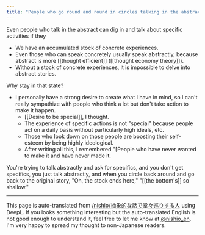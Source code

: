 ```yaml
---
title: "People who go round and round in circles talking in the abstract."
---
```


Even people who talk in the abstract can dig in and talk about specific activities if they
- We have an accumulated stock of concrete experiences.
- Even those who can speak concretely usually speak abstractly, because abstract is more [[thought efficient]] ([[thought economy theory]]).
- Without a stock of concrete experiences, it is impossible to delve into abstract stories.

Why stay in that state?
- I personally have a strong desire to create what I have in mind, so I can't really sympathize with people who think a lot but don't take action to make it happen.
    - [[Desire to be special]], I thought.
    - The experience of specific actions is not "special" because people act on a daily basis without particularly high ideals, etc.
    - Those who look down on those people are boosting their self-esteem by being highly ideological.
    - After writing all this, I remembered "[People who have never wanted to make it and have never made it.

You're trying to talk abstractly and ask for specifics, and you don't get specifics, you just talk abstractly, and when you circle back around and go back to the original story, "Oh, the stock ends here," "[[the bottom's]] so shallow."

---
This page is auto-translated from [/nishio/抽象的な話で堂々巡りする人](https://scrapbox.io/nishio/抽象的な話で堂々巡りする人) using DeepL. If you looks something interesting but the auto-translated English is not good enough to understand it, feel free to let me know at [@nishio_en](https://twitter.com/nishio_en). I'm very happy to spread my thought to non-Japanese readers.